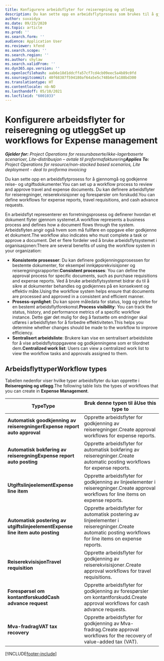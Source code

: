 ```yaml
---
title: Konfigurere arbeidsflyter for reiseregning og utlegg
description: Du kan sette opp en arbeidsflytprosess som brukes til å gjennomgå og godkjenne reise- og utgiftsdokumenter.
author: suvaidya
ms.date: 09/23/2020
ms.topic: article
ms.prod: ''
ms.search.form: ''
audience: Application User
ms.reviewer: kfend
ms.search.scope: ''
ms.search.region: ''
ms.author: shylaw
ms.search.validFrom: ''
ms.dyn365.ops.version: ''
ms.openlocfilehash: aab6e18d1ddcffa57cf7cd4cb09eec5a4b89c0fd
ms.sourcegitcommit: 40f68387f594180af64a5e5c748b6efa188bd300
ms.translationtype: HT
ms.contentlocale: nb-NO
ms.lasthandoff: 05/10/2021
ms.locfileid: "6001033"
---
```

# <a name="set-up-workflows-for-expense-management"></a><span data-ttu-id="c1377-103">Konfigurere arbeidsflyter for reiseregning og utlegg</span><span class="sxs-lookup"><span data-stu-id="c1377-103">Set up workflows for Expense management</span></span>

<span data-ttu-id="c1377-104">_**Gjelder for:** Project Operations for ressursbaserte/ikke-lagerbaserte scenarioer, Lite-distribusjon – avtale til proformafakturering_</span><span class="sxs-lookup"><span data-stu-id="c1377-104">_**Applies To:** Project Operations for resource/non-stocked based scenarios, Lite deployment - deal to proforma invoicing_</span></span>

<span data-ttu-id="c1377-105">Du kan sette opp en arbeidsflytprosess for å gjennomgå og godkjenne reise- og utgiftsdokumenter.</span><span class="sxs-lookup"><span data-stu-id="c1377-105">You can set up a workflow process to review and approve travel and expense documents.</span></span> <span data-ttu-id="c1377-106">Du kan definere arbeidsflyter for reiseregninger, reiserekvisisjoner og forespørsler om forskudd.</span><span class="sxs-lookup"><span data-stu-id="c1377-106">You can define workflows for expense reports, travel requisitions, and cash advance requests.</span></span>

<span data-ttu-id="c1377-107">En arbeidsflyt representerer en forretningsprosess og definerer hvordan et dokument flyter gjennom systemet.</span><span class="sxs-lookup"><span data-stu-id="c1377-107">A workflow represents a business process and defines how a document flows through the system.</span></span> <span data-ttu-id="c1377-108">Arbeidsflyten angir også hvem som må fullføre en oppgave eller godkjenne et dokument.</span><span class="sxs-lookup"><span data-stu-id="c1377-108">The workflow also indicates who must complete a task or approve a document.</span></span> <span data-ttu-id="c1377-109">Det er flere fordeler ved å bruke arbeidsflytsystemet i organisasjonen:</span><span class="sxs-lookup"><span data-stu-id="c1377-109">There are several benefits of using the workflow system in your organization:</span></span>

- <span data-ttu-id="c1377-110">**Konsistente prosesser**: Du kan definere godkjenningsprosessen for bestemte dokumenter, for eksempel innkjøpsrekvisisjoner og reiseregningsrapporter.</span><span class="sxs-lookup"><span data-stu-id="c1377-110">**Consistent processes**: You can define the approval process for specific documents, such as purchase requisitions and expense reports.</span></span> <span data-ttu-id="c1377-111">Ved å bruke arbeidsflytsystemet bidrar du til å sikre at dokumenter behandles og godkjennes på en konsekvent og effektiv måte.</span><span class="sxs-lookup"><span data-stu-id="c1377-111">Using the workflow system helps ensure that documents are processed and approved in a consistent and efficient manner.</span></span>
- <span data-ttu-id="c1377-112">**Prosess-synlighet**: Du kan spore måledata for status, logg og ytelse for en bestemt arbeidsflytforekomst.</span><span class="sxs-lookup"><span data-stu-id="c1377-112">**Process visibility**: You can track the status, history, and performance metrics of a specific workflow instance.</span></span> <span data-ttu-id="c1377-113">Dette gjør det mulig for deg å fastsette om endringer skal utføres i arbeidsflyten for å forbedre effektiviteten.</span><span class="sxs-lookup"><span data-stu-id="c1377-113">This helps you determine whether changes should be made to the workflow to improve efficiency.</span></span>
- <span data-ttu-id="c1377-114">**Sentralisert arbeidsliste**: Brukere kan vise en sentralisert arbeidsliste for å vise arbeidsflytoppgavene og godkjenningene som er tilordnet dem.</span><span class="sxs-lookup"><span data-stu-id="c1377-114">**Centralized work list**: Users can view a centralized work list to view the workflow tasks and approvals assigned to them.</span></span> 

## <a name="workflow-types"></a><span data-ttu-id="c1377-115">Arbeidsflyttyper</span><span class="sxs-lookup"><span data-stu-id="c1377-115">Workflow types</span></span>

<span data-ttu-id="c1377-116">Tabellen nedenfor viser hvilke typer arbeidsflyter du kan opprette i **Reiseregning og utlegg**.</span><span class="sxs-lookup"><span data-stu-id="c1377-116">The following table lists the types of workflows that you can create in **Expense Management**.</span></span>


|              <span data-ttu-id="c1377-117"><strong>Type</strong></span><span class="sxs-lookup"><span data-stu-id="c1377-117"><strong>Type</strong></span></span>              |                   <span data-ttu-id="c1377-118"><strong>Bruk denne typen til å</strong></span><span class="sxs-lookup"><span data-stu-id="c1377-118"><strong>Use this type to</strong></span></span>                   |
|-------------------------------------------------|-----------------------------------------------------------------------|
|   <span data-ttu-id="c1377-119"><strong>Automatisk goodkjenning av reiseregninger</strong></span><span class="sxs-lookup"><span data-stu-id="c1377-119"><strong>Expense report auto approval</strong></span></span> |            <span data-ttu-id="c1377-120">Opprette arbeidsflyter for godkjenning av reiseregninger.</span><span class="sxs-lookup"><span data-stu-id="c1377-120">Create approval workflows for expense reports.</span></span>             |
|  <span data-ttu-id="c1377-121"><strong>Automatisk bokføring av reiseregning</strong></span><span class="sxs-lookup"><span data-stu-id="c1377-121"><strong>Expense report auto posting</strong></span></span>   |        <span data-ttu-id="c1377-122">Opprette arbeidsflyter for automatisk bokføring av reiseregninger.</span><span class="sxs-lookup"><span data-stu-id="c1377-122">Create automatic posting workflows for expense reports.</span></span>        |
|       <span data-ttu-id="c1377-123"><strong>Utgiftslinjeelement</strong></span><span class="sxs-lookup"><span data-stu-id="c1377-123"><strong>Expense line item</strong></span></span>        |     <span data-ttu-id="c1377-124">Opprette arbeidsflyter for godkjenning av linjeelementer i reiseregninger.</span><span class="sxs-lookup"><span data-stu-id="c1377-124">Create approval workflows for line items on expense reports.</span></span>      |
| <span data-ttu-id="c1377-125"><strong>Automatisk postering av utgiftslinjeelement</strong></span><span class="sxs-lookup"><span data-stu-id="c1377-125"><strong>Expense line item auto posting</strong></span></span> | <span data-ttu-id="c1377-126">Opprette arbeidsflyter for automatisk postering av linjeelementer i reiseregninger.</span><span class="sxs-lookup"><span data-stu-id="c1377-126">Create automatic posting workflows for line items on expense reports.</span></span> |
|       <span data-ttu-id="c1377-127"><strong>Reiserekvisisjon</strong></span><span class="sxs-lookup"><span data-stu-id="c1377-127"><strong>Travel requisition</strong></span></span>       |          <span data-ttu-id="c1377-128">Opprette arbeidsflyter for godkjenning av reiserekvisisjoner.</span><span class="sxs-lookup"><span data-stu-id="c1377-128">Create approval workflows for travel requisitions.</span></span>           |
|      <span data-ttu-id="c1377-129"><strong>Forespørsel om kontantforskudd</strong></span><span class="sxs-lookup"><span data-stu-id="c1377-129"><strong>Cash advance request</strong></span></span>      |         <span data-ttu-id="c1377-130">Opprette arbeidsflyter for godkjenning av forespørsler om kontantforskudd.</span><span class="sxs-lookup"><span data-stu-id="c1377-130">Create approval workflows for cash advance requests.</span></span>          |
|        <span data-ttu-id="c1377-131"><strong>Mva-fradrag</strong></span><span class="sxs-lookup"><span data-stu-id="c1377-131"><strong>VAT tax recovery</strong></span></span>        | <span data-ttu-id="c1377-132">Opprette arbeidsflyter for godkjenning av Mva-fradrag.</span><span class="sxs-lookup"><span data-stu-id="c1377-132">Create approval workflows for the recovery of value-added tax (VAT).</span></span>  |


[!INCLUDE[footer-include](../includes/footer-banner.md)]